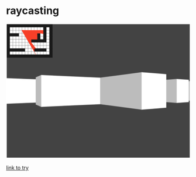 # raycasting

<img src="images/3D_raycasting.png">

<a href="https://sethhhhhhh.github.io/raycasting/">link to try</a>
